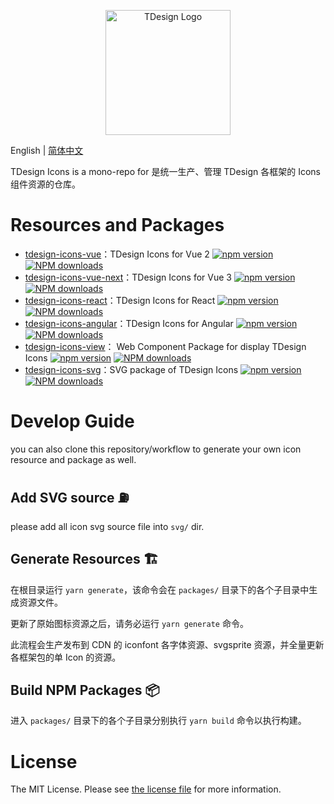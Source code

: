 <p align="center">
  <a href="https://tdesign.tencent.com/" target="_blank">
    <img alt="TDesign Logo" width="200" src="https://tdesign.gtimg.com/site/TDesign.png">
  </a>
</p>

English | [简体中文](./README-zh_CN.md)

TDesign Icons is a mono-repo for 是统一生产、管理 TDesign 各框架的 Icons 组件资源的仓库。

# Resources and Packages

- [tdesign-icons-vue](./packages/vue)：TDesign Icons for Vue 2 [![npm version](https://img.shields.io/npm/v/tdesign-icons-vue.svg?style=flat)](https://www.npmjs.com/package/tdesign-icons-vue) [![NPM downloads](http://img.shields.io/npm/dm/tdesign-icons-vue.svg)](https://npmjs.org/package/tdesign-icons-vue)
- [tdesign-icons-vue-next](./packages/vue-next)：TDesign Icons for Vue 3 [![npm version](https://img.shields.io/npm/v/tdesign-icons-vue-next.svg?style=flat)](https://www.npmjs.com/package/tdesign-icons-vue-next) [![NPM downloads](http://img.shields.io/npm/dm/tdesign-icons-vue-next.svg)](https://npmjs.org/package/tdesign-icons-vue-next)
- [tdesign-icons-react](./packages/react)：TDesign Icons for React [![npm version](https://img.shields.io/npm/v/tdesign-icons-react.svg?style=flat)](https://www.npmjs.com/package/tdesign-icons-react) [![NPM downloads](http://img.shields.io/npm/dm/tdesign-icons-react.svg)](https://npmjs.org/package/tdesign-icons-react)
- [tdesign-icons-angular](./packages/angular)：TDesign Icons for Angular [![npm version](https://img.shields.io/npm/v/tdesign-icons-angular.svg?style=flat)](https://www.npmjs.com/package/tdesign-icons-angular) [![NPM downloads](http://img.shields.io/npm/dm/tdesign-icons-angular.svg)](https://npmjs.org/package/tdesign-icons-angular)
- [tdesign-icons-view](./packages/view)： Web Component Package for display TDesign Icons [![npm version](https://img.shields.io/npm/v/tdesign-icons-view.svg?style=flat)](https://www.npmjs.com/package/tdesign-icons-view) [![NPM downloads](http://img.shields.io/npm/dm/tdesign-icons-view.svg)](https://npmjs.org/package/tdesign-icons-view)
- [tdesign-icons-svg](./packages/svg)：SVG package of TDesign Icons [![npm version](https://img.shields.io/npm/v/tdesign-icons-svg.svg?style=flat)](https://www.npmjs.com/package/tdesign-icons-svg) [![NPM downloads](http://img.shields.io/npm/dm/tdesign-icons-svg.svg)](https://npmjs.org/package/tdesign-icons-svg)

# Develop Guide

you can also clone this repository/workflow to generate your own icon resource and package as well.

## Add SVG source ⛽️

please add all icon svg source file into `svg/` dir.

## Generate Resources 🏗

在根目录运行 `yarn generate`，该命令会在 `packages/` 目录下的各个子目录中生成资源文件。

更新了原始图标资源之后，请务必运行 `yarn generate` 命令。

此流程会生产发布到 CDN 的 iconfont 各字体资源、svgsprite 资源，并全量更新各框架包的单 Icon 的资源。

## Build NPM Packages 📦

进入 `packages/` 目录下的各个子目录分别执行 `yarn build` 命令以执行构建。

# License

The MIT License. Please see [the license file](./LICENSE) for more information.
